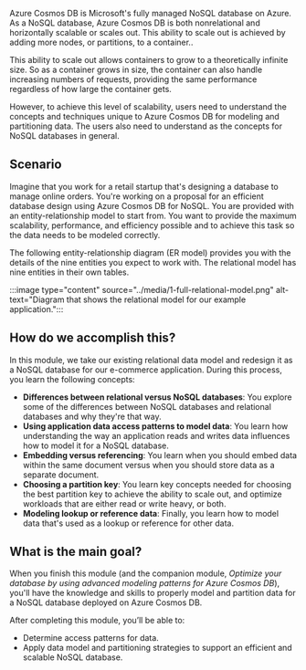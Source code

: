 Azure Cosmos DB is Microsoft's fully managed NoSQL database on Azure. As a NoSQL database, Azure Cosmos DB is both nonrelational and horizontally scalable or scales out. This ability to scale out is achieved by adding more nodes, or partitions, to a container.. 

This ability to scale out allows containers to grow to a theoretically infinite size. So as a container grows in size, the container can also handle increasing numbers of requests, providing the same performance regardless of how large the container gets.

However, to achieve this level of scalability, users need to understand the concepts and techniques unique to Azure Cosmos DB for modeling and partitioning data. The users also need to understand as the concepts for NoSQL databases in general.

## Scenario

Imagine that you work for a retail startup that's designing a database to manage online orders. You're working on a proposal for an efficient database design using Azure Cosmos DB for NoSQL. You are provided with an entity-relationship model to start from. You want to provide the maximum scalability, performance, and efficiency possible and to achieve this task so the data needs to be modeled correctly.

The following entity-relationship diagram (ER model) provides you with the details of the nine entities you expect to work with. The relational model has nine entities in their own tables.

:::image type="content" source="../media/1-full-relational-model.png" alt-text="Diagram that shows the relational model for our example application.":::

## How do we accomplish this?

In this module, we take our existing relational data model and redesign it as a NoSQL database for our e-commerce application. During this process, you learn the following concepts:

- **Differences between relational versus NoSQL databases**: You explore some of the differences between NoSQL databases and relational databases and why they're that way.
- **Using application data access patterns to model data**: You learn how understanding the way an application reads and writes data influences how to model it for a NoSQL database.
- **Embedding versus referencing**: You learn when you should embed data within the same document versus when you should store data as a separate document.
- **Choosing a partition key**: You learn key concepts needed for choosing the best partition key to achieve the ability to scale out, and optimize workloads that are either read or write heavy, or both.
- **Modeling lookup or reference data**: Finally, you learn how to model data that's used as a lookup or reference for other data.

## What is the main goal?

When you finish this module (and the companion module, *Optimize your database by using advanced modeling patterns for Azure Cosmos DB*), you'll have the knowledge and skills to properly model and partition data for a NoSQL database deployed on Azure Cosmos DB.

After completing this module, you’ll be able to:

- Determine access patterns for data.
- Apply data model and partitioning strategies to support an efficient and scalable NoSQL database.

